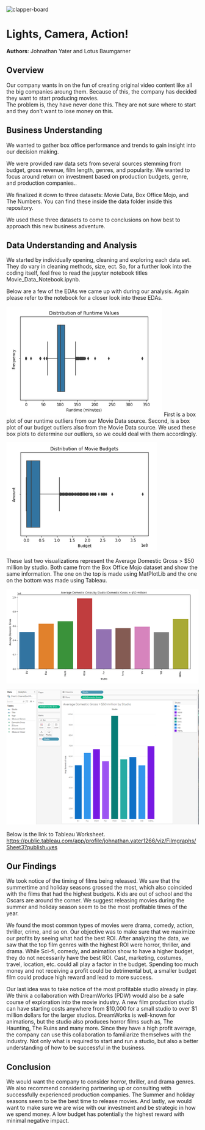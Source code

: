 ![clapper-board](https://st.depositphotos.com/1000153/3002/v/450/depositphotos_30026421-stock-illustration-clapper-board.jpg)
# Lights, Camera, Action!

**Authors**: Johnathan Yater and Lotus Baumgarner
## Overview

Our company wants in on the fun of creating original video content like all the big companies aroung them. Because of this, the company has decided they want to start producing movies.  
The problem is, they have never done this.  They are not sure where to start and they don't want to lose money on this.

## Business Understanding

We wanted to gather box office performance and trends to gain insight into our decision making.

We were provided raw data sets from several sources stemming from budget, gross revenue, film length, genres, and popularity.
We wanted to focus around return on investment based on production budgets, genre, and production companies..

We finalized it down to three datasets:  Movie Data, Box Office Mojo, and The Numbers.
You can find these inside the data folder inside this repository.

We used these three datasets to come to conclusions on how best to approach this new business adventure.

## Data Understanding and Analysis

We started by individually opening, cleaning and exploring each data set.  They do vary in cleaning methods, size, ect. So, for a further look into the coding itself, feel free to read the jupyter notebook titles Movie_Data_Notebook.ipynb.

Below are a few of the EDAs we came up with during our analysis. Again please refer to the notebook for a closer look into these EDAs.

![Runtime Outliers](images/BudgetsOutliers.png)
First is a box plot of our runtime outliers from our Movie Data source.
Second, is a box plot of our budget outliers also from the Movie Data source.  We used these box plots to determine our outliers, so we could deal with them accordingly.

![Budget Outliers](images/BudgetsOutliers2.png)


These last two visualizations represent the Average Domestic Gross > $50 million by studio.  Both came from the Box Office Mojo dataset and show the same information. 
The one on the top is made using MatPlotLib and the one on the bottom was made using Tableau.

![Plt Box Office](images/studiochart.png)    


![Tableau Box Office](images/TableauBoxOffice.png)

Below is the link to Tableau Worksheet.
https://public.tableau.com/app/profile/johnathan.yater1266/viz/Filmgraphs/Sheet3?publish=yes

## Our Findings

We took notice of the timing of films being released. We saw that the summertime and holiday seasons grossed the most, which also coincided with the films that had the highest budgets. Kids are out of school and the Oscars are around the corner. We suggest releasing movies during the summer and holiday season seem to be the most profitable times of the year.

We found the most common types of movies were drama, comedy, action, thriller, crime, and so on. Our objective was to make sure that we maximize our profits by seeing what had the best ROI. After analyzing the data, we saw that the top film genres with the highest ROI were horror, thriller, and drama.  While Sci-fi, comedy, and animation show to have a higher budget, they do not necessarily have the best ROI.
Cast, marketing, costumes, travel, location, etc. could all play a factor in the budget. Spending too much money and not receiving a profit could be detrimental but, a smaller budget film could produce high reward and lead to more success.

Our last idea was to take notice of the most profitable studio already in play. We think a collaboration with DreamWorks (PDW) would also be a safe course of exploration into the movie industry. A new film production studio can have starting costs anywhere from $10,000 for a small studio to over $1 million dollars for the larger studios.
DreamWorks is well-known for animations, but the studio also produces horror films such as, The Haunting, The Ruins and many more. Since they have a high profit average, the company can use this collaboration to familiarize themselves with the industry. Not only what is required to start and run a studio, but also a better understanding of how to be successful in the business.

## Conclusion

We would want the company to consider horror, thriller, and drama genres. We also recommend considering partnering up or consulting with successfully experienced production companies. The Summer and holiday seasons seem to be the best time to release movies. And lastly, we would want to make sure we are wise with our investment and be strategic in how we spend money. A low budget has potentially the highest reward with minimal negative impact.  
